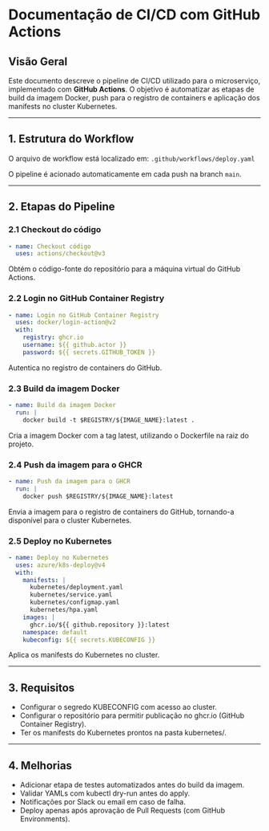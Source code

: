 # Documentação de CI/CD com GitHub Actions

## Visão Geral

Este documento descreve o pipeline de CI/CD utilizado para o microserviço, implementado com **GitHub Actions**. O objetivo é automatizar as etapas de build da imagem Docker, push para o registro de containers e aplicação dos manifests no cluster Kubernetes.

---

## 1. Estrutura do Workflow

O arquivo de workflow está localizado em:
`.github/workflows/deploy.yaml`


O pipeline é acionado automaticamente em cada push na branch `main`.

---

## 2. Etapas do Pipeline

### 2.1 Checkout do código

```yaml
- name: Checkout código
  uses: actions/checkout@v3
```

Obtém o código-fonte do repositório para a máquina virtual do GitHub Actions.

### 2.2 Login no GitHub Container Registry

```yaml
- name: Login no GitHub Container Registry
  uses: docker/login-action@v2
  with:
    registry: ghcr.io
    username: ${{ github.actor }}
    password: ${{ secrets.GITHUB_TOKEN }}
```

Autentica no registro de containers do GitHub.

### 2.3 Build da imagem Docker

```yaml
- name: Build da imagem Docker
  run: |
    docker build -t $REGISTRY/${IMAGE_NAME}:latest .
```
Cria a imagem Docker com a tag latest, utilizando o Dockerfile na raiz do projeto.

### 2.4 Push da imagem para o GHCR

```yaml
- name: Push da imagem para o GHCR
  run: |
    docker push $REGISTRY/${IMAGE_NAME}:latest
``` 

Envia a imagem para o registro de containers do GitHub, tornando-a disponível para o cluster Kubernetes.

### 2.5 Deploy no Kubernetes

```yaml
- name: Deploy no Kubernetes
  uses: azure/k8s-deploy@v4
  with:
    manifests: |
      kubernetes/deployment.yaml
      kubernetes/service.yaml
      kubernetes/configmap.yaml
      kubernetes/hpa.yaml
    images: |
      ghcr.io/${{ github.repository }}:latest
    namespace: default
    kubeconfig: ${{ secrets.KUBECONFIG }}
```

Aplica os manifests do Kubernetes no cluster.

---

## 3. Requisitos

- Configurar o segredo KUBECONFIG com acesso ao cluster.
- Configurar o repositório para permitir publicação no ghcr.io (GitHub Container Registry).
- Ter os manifests do Kubernetes prontos na pasta kubernetes/.

---

## 4. Melhorias

- Adicionar etapa de testes automatizados antes do build da imagem.
- Validar YAMLs com kubectl dry-run antes do apply.
- Notificações por Slack ou email em caso de falha.
- Deploy apenas após aprovação de Pull Requests (com GitHub Environments).

